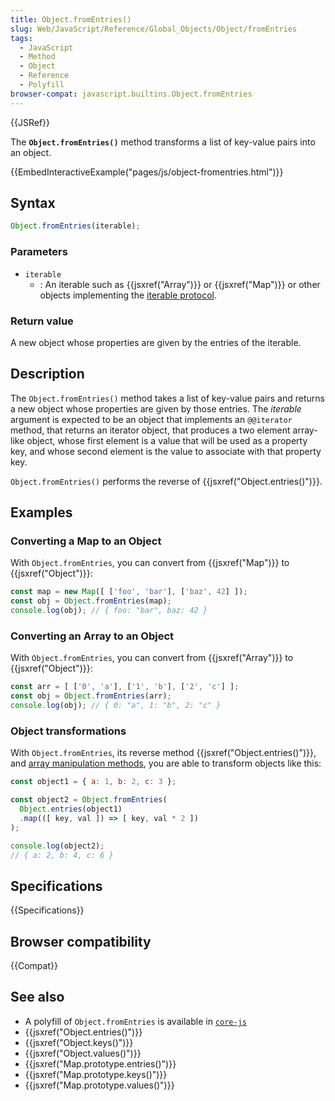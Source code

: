 ```yaml
---
title: Object.fromEntries()
slug: Web/JavaScript/Reference/Global_Objects/Object/fromEntries
tags:
  - JavaScript
  - Method
  - Object
  - Reference
  - Polyfill
browser-compat: javascript.builtins.Object.fromEntries
---
```

{{JSRef}}

The **`Object.fromEntries()`** method transforms a list of key-value pairs into
an object.

{{EmbedInteractiveExample("pages/js/object-fromentries.html")}}

## Syntax

```js
Object.fromEntries(iterable);
```

### Parameters

*   `iterable`
    *   : An iterable such as {{jsxref("Array")}} or {{jsxref("Map")}}
        or other objects implementing the
        [iterable protocol](/en-US/docs/Web/JavaScript/Reference/Iteration_protocols#the_iterable_protocol).

### Return value

A new object whose properties are given by the entries of the iterable.

## Description

The `Object.fromEntries()` method takes a list of key-value pairs and returns a
new object whose properties are given by those entries. The <var>iterable</var>
argument is expected to be an object that implements an `@@iterator` method,
that returns an iterator object, that produces a two element array-like object,
whose first element is a value that will be used as a property key, and whose
second element is the value to associate with that property key.

`Object.fromEntries()` performs the reverse of
{{jsxref("Object.entries()")}}.

## Examples

### Converting a Map to an Object

With `Object.fromEntries`, you can convert from {{jsxref("Map")}} to
{{jsxref("Object")}}:

```js
const map = new Map([ ['foo', 'bar'], ['baz', 42] ]);
const obj = Object.fromEntries(map);
console.log(obj); // { foo: "bar", baz: 42 }
```

### Converting an Array to an Object

With `Object.fromEntries`, you can convert from {{jsxref("Array")}} to
{{jsxref("Object")}}:

```js
const arr = [ ['0', 'a'], ['1', 'b'], ['2', 'c'] ];
const obj = Object.fromEntries(arr);
console.log(obj); // { 0: "a", 1: "b", 2: "c" }
```

### Object transformations

With `Object.fromEntries`, its reverse method
{{jsxref("Object.entries()")}}, and
[array manipulation methods](/en-US/docs/Web/JavaScript/Reference/Global_Objects/Array#methods\_2),
you are able to transform objects like this:

```js
const object1 = { a: 1, b: 2, c: 3 };

const object2 = Object.fromEntries(
  Object.entries(object1)
  .map(([ key, val ]) => [ key, val * 2 ])
);

console.log(object2);
// { a: 2, b: 4, c: 6 }
```

## Specifications

{{Specifications}}

## Browser compatibility

{{Compat}}

## See also

*   A polyfill of `Object.fromEntries` is available in
    [`core-js`](https://github.com/zloirock/core-js#ecmascript-object)
*   {{jsxref("Object.entries()")}}
*   {{jsxref("Object.keys()")}}
*   {{jsxref("Object.values()")}}
*   {{jsxref("Map.prototype.entries()")}}
*   {{jsxref("Map.prototype.keys()")}}
*   {{jsxref("Map.prototype.values()")}}
